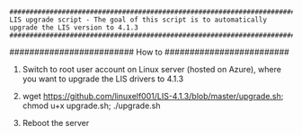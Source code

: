  
	#################################################################################################
	LIS upgrade script - The goal of this script is to automatically upgrade the LIS version to 4.1.3
	#################################################################################################

#########################
How to
#########################

1) Switch to root user account on Linux server (hosted on Azure), where you want to upgrade the LIS drivers to 4.1.3

2) wget https://github.com/linuxelf001/LIS-4.1.3/blob/master/upgrade.sh; chmod u+x upgrade.sh; ./upgrade.sh

3) Reboot the server
